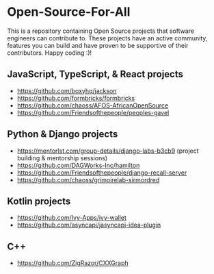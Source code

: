 # Open-Source-For-All
This is a repository containing Open Source projects that software engineers can contribute to. These projects have an active community, features you can build and have proven to be supportive of their contributors.  Happy coding :)!

## JavaScript, TypeScript, & React projects
 - https://github.com/boxyhq/jackson
 - https://github.com/formbricks/formbricks
 - https://github.com/chaoss/AFOS-AfricanOpenSource
 - https://github.com/Friendsofthepeople/peoples-gavel

   
## Python & Django projects
 - https://mentorlst.com/group-details/django-labs-b3cb9 (project building & mentorship sessions)
 - https://github.com/DAGWorks-Inc/hamilton
 - https://github.com/Friendsofthepeople/django-recall-server
 - https://github.com/chaoss/grimoirelab-sirmordred
   
## Kotlin projects 
 - https://github.com/Ivy-Apps/ivy-wallet
 - https://github.com/asyncapi/jasyncapi-idea-plugin

## C++
- https://github.com/ZigRazor/CXXGraph




